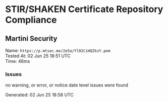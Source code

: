 # STIR/SHAKEN Certificate Repository Compliance

## Martini Security

Name: `https://p.mtsec.me/2e5a/Yl02CiHQZksY.pem`\
Tested At: 02 Jun 25 18:51 UTC\
Time: 46ms

### Issues

no warning, or error, or notice date level issues were found

Generated: 02 Jun 25 18:58 UTC